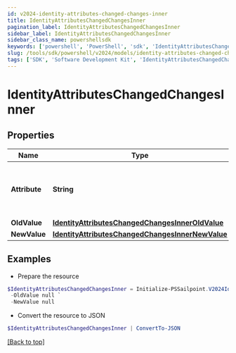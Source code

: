 ```yaml
---
id: v2024-identity-attributes-changed-changes-inner
title: IdentityAttributesChangedChangesInner
pagination_label: IdentityAttributesChangedChangesInner
sidebar_label: IdentityAttributesChangedChangesInner
sidebar_class_name: powershellsdk
keywords: ['powershell', 'PowerShell', 'sdk', 'IdentityAttributesChangedChangesInner', 'V2024IdentityAttributesChangedChangesInner'] 
slug: /tools/sdk/powershell/v2024/models/identity-attributes-changed-changes-inner
tags: ['SDK', 'Software Development Kit', 'IdentityAttributesChangedChangesInner', 'V2024IdentityAttributesChangedChangesInner']
---
```



# IdentityAttributesChangedChangesInner

## Properties

Name | Type | Description | Notes
------------ | ------------- | ------------- | -------------
**Attribute** | **String** | The name of the identity attribute that changed. | [required]
**OldValue** | [**IdentityAttributesChangedChangesInnerOldValue**](identity-attributes-changed-changes-inner-old-value) |  | [optional] 
**NewValue** | [**IdentityAttributesChangedChangesInnerNewValue**](identity-attributes-changed-changes-inner-new-value) |  | [optional] 

## Examples

- Prepare the resource
```powershell
$IdentityAttributesChangedChangesInner = Initialize-PSSailpoint.V2024IdentityAttributesChangedChangesInner  -Attribute department `
 -OldValue null `
 -NewValue null
```

- Convert the resource to JSON
```powershell
$IdentityAttributesChangedChangesInner | ConvertTo-JSON
```


[[Back to top]](#) 

